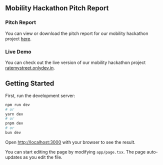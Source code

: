 ## Mobility Hackathon Pitch Report

### Pitch Report
You can view or download the pitch report for our mobility hackathon project [here](https://drive.google.com/file/d/1BrJ6Gn9HQuYZjt1asJtjk3CAlbm0KUFA/view?usp=drive_link).

### Live Demo
You can check out the live version of our mobility hackathon project [ratemystreet.onlydev.in](https://ratemystreet.onlydev.in).


## Getting Started

First, run the development server:

```bash
npm run dev
# or
yarn dev
# or
pnpm dev
# or
bun dev
```

Open [http://localhost:3000](http://localhost:3000) with your browser to see the result.

You can start editing the page by modifying `app/page.tsx`. The page auto-updates as you edit the file.


